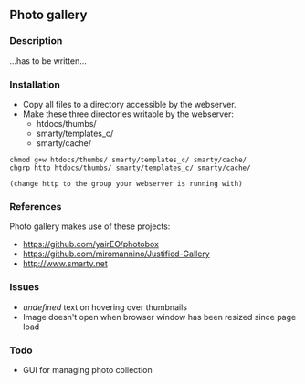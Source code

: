 ## Photo gallery

### Description

...has to be written...

### Installation
- Copy all files to a directory accessible by the webserver.
- Make these three directories writable by the webserver:
  - htdocs/thumbs/
  - smarty/templates_c/
  - smarty/cache/

```
chmod g+w htdocs/thumbs/ smarty/templates_c/ smarty/cache/
chgrp http htdocs/thumbs/ smarty/templates_c/ smarty/cache/

(change http to the group your webserver is running with)
```

### References

Photo gallery makes use of these projects:

- https://github.com/yairEO/photobox
- https://github.com/miromannino/Justified-Gallery
- http://www.smarty.net

### Issues

- *undefined* text on hovering over thumbnails
- Image doesn't open when browser window has been resized since page load

### Todo

- GUI for managing photo collection

